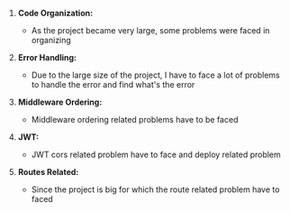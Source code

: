 1. **Code Organization:**
   - As the project became very large, some problems were faced in organizing

2. **Error Handling:**
   - Due to the large size of the project, I have to face a lot of problems to handle the error and find what's the error

3. **Middleware Ordering:**
   - Middleware ordering related problems have to be faced

4. **JWT:**
   - JWT cors related problem have to face and deploy related problem

5. **Routes Related:**
   - Since the project is big for which the route related problem have to faced